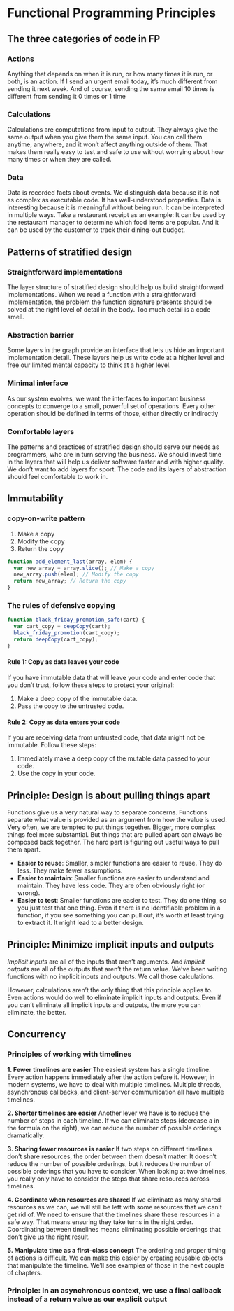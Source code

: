 # Functional Programming Principles


## The three categories of code in FP

### Actions

Anything that depends on when it is run, or how many times it is run, or both, is an action. If I send an urgent email today, it’s much
different from sending it next week. And of course, sending the same email 10 times is different from sending it 0 times or 1 time

### Calculations

Calculations are computations from input to output. They always give the same output when you give them the same input. You can call them anytime, anywhere, and it won’t affect anything outside of them. That makes them really easy to test and safe to use without worrying about how many times or when they are called.

### Data

Data is recorded facts about events. We distinguish data because it is not as complex as executable code. It has well-understood properties. Data is interesting because it is meaningful without being run. It can be interpreted in multiple ways. Take a restaurant receipt as an example: It can be used by the restaurant manager to determine which food items are popular. And it can be used by the customer to track their dining-out budget. 

## Patterns of stratified design

### Straightforward implementations
The layer structure of stratified design should help us build straightforward implementations. When we read a function with a straightforward implementation, the problem the function signature presents should be solved at the right level of detail in the body. Too much detail is a code smell.

### Abstraction barrier
Some layers in the graph provide an interface that lets us hide an important implementation detail. These layers help us write code at a higher level and free our limited mental capacity to think at a higher level.

### Minimal interface
As our system evolves, we want the interfaces to important business concepts to converge to a small, powerful set of operations. Every other operation should be defined in terms of those, either directly or indirectly

### Comfortable layers
The patterns and practices of stratified design should serve our needs as programmers, who are in turn serving the business. We should invest time in the layers that will help us deliver software faster and with higher quality. We don’t want to add layers for sport. The code and its layers of abstraction should feel comfortable to work in.


## Immutability

### copy-on-write pattern

1. Make a copy
2. Modify the copy
3. Return the copy

```ts
function add_element_last(array, elem) {
  var new_array = array.slice(); // Make a copy
  new_array.push(elem); // Modify the copy
  return new_array; // Return the copy
}
```

### The rules of defensive copying

```ts
function black_friday_promotion_safe(cart) {
  var cart_copy = deepCopy(cart);
  black_friday_promotion(cart_copy);
  return deepCopy(cart_copy);
}
```

#### Rule 1: Copy as data leaves your code
If you have immutable data that will leave your code and enter code that you don’t trust, follow these steps to protect your original:
1. Make a deep copy of the immutable data.
2. Pass the copy to the untrusted code.


#### Rule 2: Copy as data enters your code
If you are receiving data from untrusted code, that data might not be immutable. Follow these steps:
1. Immediately make a deep copy of the mutable data passed to your code.
2. Use the copy in your code.


## Principle: Design is about pulling things apart

Functions give us a very natural way to separate concerns. Functions separate what value is provided as an argument from how the value is used. Very often, we are tempted to put things together. Bigger, more complex things feel more substantial. But things that are pulled apart can always be composed back together. The hard part is figuring out useful ways to pull them apart.

- **Easier to reuse**: Smaller, simpler functions are easier to reuse. They do less. They make fewer assumptions.
- **Easier to maintain**: Smaller functions are easier to understand and maintain. They have less code. They are often obviously right (or wrong).
- **Easier to test**: Smaller functions are easier to test. They do one thing, so you just test that one thing. Even if there is no identifiable problem in a function, if you see something you can pull out, it’s worth at least trying to extract it. It might lead to a better design.


## Principle: Minimize implicit inputs and outputs

*Implicit inputs* are all of the inputs that aren’t arguments. And *implicit outputs* are all of the outputs that aren’t the return value. 
We’ve been writing functions with no implicit inputs and outputs. We call those calculations.

However, calculations aren’t the only thing that this principle applies to. Even actions would do well to eliminate implicit inputs and outputs. Even if you can’t eliminate all implicit inputs and outputs, the more you can eliminate, the better.

## Concurrency

### Principles of working with timelines

**1. Fewer timelines are easier**
The easiest system has a single timeline. Every action happens immediately after the action
before it. However, in modern systems, we have to deal with multiple timelines. Multiple threads,
asynchronous callbacks, and client-server communication all have multiple timelines.


**2. Shorter timelines are easier**
Another lever we have is to reduce the number of steps in each timeline. If we can eliminate steps (decrease a in the formula on the right), we can reduce the number of possible orderings dramatically.

**3. Sharing fewer resources is easier**
If two steps on different timelines don’t share resources, the order between them doesn’t matter. It doesn’t reduce the number of possible orderings, but it reduces the number of possible orderings that you have to consider. When looking at two timelines, you really only have to consider the steps that share resources across timelines.

**4. Coordinate when resources are shared**
If we eliminate as many shared resources as we can, we will still be left with some resources that we can’t get rid of. We need to ensure that the timelines share these resources in a safe way. That means ensuring they take turns in the right order. Coordinating between timelines means eliminating possible orderings that don’t give us the right result.

**5. Manipulate time as a first-class concept**
The ordering and proper timing of actions is difficult. We can make this easier by creating reusable objects that manipulate the timeline. We’ll see examples of those in the next couple of chapters.


### Principle: In an asynchronous context, we use a final callback instead of a return value as our explicit output

